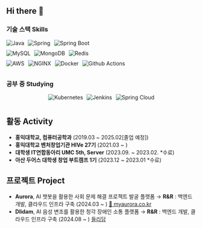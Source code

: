 ## Hi there 👋

<h3>기술 스택 Skills</h3>
<div style="display: flex; justify-content: center; flex-direction: column; align-items: left;">
      <div style="display: flex; align-items: center; gap: 10px; margin-bottom: 10px;">
          <img alt="Java" src="https://img.shields.io/badge/Java-F78740?style=for-the-badge&logo=OpenJDK&logoColor=white"/>
          <img alt="Spring" src="https://img.shields.io/badge/Spring-6DB33FF?style=for-the-badge&logo=Spring&logoColor=white"/>
          <img alt="Spring Boot" src="https://img.shields.io/badge/Spring Boot-6DB33F?&style=for-the-badge&logo=springboot&logoColor=white"/>
      </div>
      <div style="display: flex; align-items: center; gap: 10px; margin-bottom: 10px;">
          <img alt="MySQL" src="https://img.shields.io/badge/MySQL-4479A1?&style=for-the-badge&logo=MySQL&logoColor=white"/>
          <img alt="MongoDB" src="https://img.shields.io/badge/MongoDb-47A248?&style=for-the-badge&logo=MongoDB&logoColor=white"/>
          <img alt="Redis" src="https://img.shields.io/badge/Redis-FF4438?&style=for-the-badge&logo=Redis&logoColor=white"/>
      </div>
      <div style="display: flex; align-items: center; gap: 10px; margin-bottom: 10px;">
          <img alt="AWS" src="https://img.shields.io/badge/AWS-232F3E?&style=for-the-badge&logo=Amazon Web Services&logoColor=white"/>
          <img alt="NGINX" src="https://img.shields.io/badge/NGINX-009639?&style=for-the-badge&logo=NGINX&logoColor=white"/>
          <img alt="Docker" src="https://img.shields.io/badge/Docker-2496ED?&style=for-the-badge&logo=Docker&logoColor=white"/>
          <img alt="Github Actions" src="https://img.shields.io/badge/Github Actions-2088FF?&style=for-the-badge&logo=Github Actions&logoColor=white"/>
      </div>
  </div>

<h3>공부 중 Studying</h3>
<div style="display: flex; justify-content: center; flex-direction: column; align-items: center;">
      <div style="display: flex; align-items: center; gap: 10px; margin-bottom: 10px;">
          <img alt="Kubernetes" src="https://img.shields.io/badge/Kubernetes-326CE5?&style=for-the-badge&logo=Kubernetes&logoColor=white"/>
          <img alt="Jenkins" src="https://img.shields.io/badge/Jenkins-D24939?style=for-the-badge&logo=Jenkins&logoColor=white"/>
          <img alt="Spring Cloud" src="https://img.shields.io/badge/Spring%20Cloud-6DB33F?&style=for-the-badge&logo=Spring&logoColor=white"/>
      </div>
  </div>

## 활동 Activity 
- **홍익대학교, 컴퓨터공학과** (2019.03 ~ 2025.02[졸업 예정]) <br/>
- **홍익대학교 벤처창업기관 HIVe 27기** (2021.03 ~ ) <br/>
- **대학생 IT연합동아리 UMC 5th, Server** (2023.09. ~ 2023.02. *수료)
- **아산 두어스 대학생 창업 부트캠프 1기** (2023.12 ~ 2023.01 *수료)

## 프로젝트 Project
- **Aurora**, AI 챗봇을 활용한 사회 문제 해결 프로젝트 발굴 플랫폼 → **R&R** : 백엔드 개발, 클라우드 인프라 구축 (2024.03 ~ ) [🔗 myaurora.co.kr](https://myaurora.co.kr/) <br/>
- **Dlidam**, AI 음성 변조를 활용한 청각 장애인 소통 플랫폼 → **R&R** : 백엔드 개발, 클라우드 인프라 구축 (2024.08 ~ ) [들리담](https://github.com/DliDAM/backend-spring) <br/>

</div>
<!--
**Yoon-Jemin/Yoon-Jemin** is a ✨ _special_ ✨ repository because its `README.md` (this file) appears on your GitHub profile.

Here are some ideas to get you started:

- 🔭 I’m currently working on ...
- 🌱 I’m currently learning ...
- 👯 I’m looking to collaborate on ...
- 🤔 I’m looking for help with ...
- 💬 Ask me about ...
- 📫 How to reach me: ...
- 😄 Pronouns: ...
- ⚡ Fun fact: ...
-->
